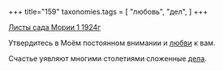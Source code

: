 +++
title="159"
taxonomies.tags = [
 "любовь",
 "дел",
]
+++

[Листы сада Мории 1 1924г](/agni/1924)

Утвердитесь в Моём постоянном внимании и [любви](/tags/любовь) к вам.   

Счастье уявляют многими столетиями сложенные [дела](/tags/дел).   

